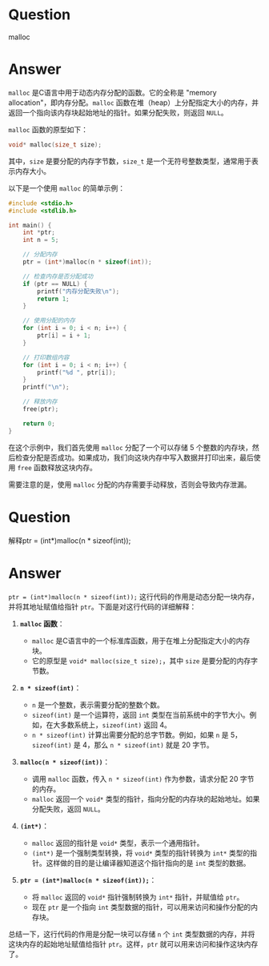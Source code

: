 # Question

malloc

# Answer

`malloc` 是C语言中用于动态内存分配的函数。它的全称是 "memory allocation"，即内存分配。`malloc` 函数在堆（heap）上分配指定大小的内存，并返回一个指向该内存块起始地址的指针。如果分配失败，则返回 `NULL`。

`malloc` 函数的原型如下：

```c
void* malloc(size_t size);
```

其中，`size` 是要分配的内存字节数，`size_t` 是一个无符号整数类型，通常用于表示内存大小。

以下是一个使用 `malloc` 的简单示例：

```c
#include <stdio.h>
#include <stdlib.h>

int main() {
    int *ptr;
    int n = 5;

    // 分配内存
    ptr = (int*)malloc(n * sizeof(int));

    // 检查内存是否分配成功
    if (ptr == NULL) {
        printf("内存分配失败\n");
        return 1;
    }

    // 使用分配的内存
    for (int i = 0; i < n; i++) {
        ptr[i] = i + 1;
    }

    // 打印数组内容
    for (int i = 0; i < n; i++) {
        printf("%d ", ptr[i]);
    }
    printf("\n");

    // 释放内存
    free(ptr);

    return 0;
}
```

在这个示例中，我们首先使用 `malloc` 分配了一个可以存储 5 个整数的内存块，然后检查分配是否成功。如果成功，我们向这块内存中写入数据并打印出来，最后使用 `free` 函数释放这块内存。

需要注意的是，使用 `malloc` 分配的内存需要手动释放，否则会导致内存泄漏。

# Question

解释ptr = (int*)malloc(n * sizeof(int));

# Answer

`ptr = (int*)malloc(n * sizeof(int));` 这行代码的作用是动态分配一块内存，并将其地址赋值给指针 `ptr`。下面是对这行代码的详细解释：

1. **`malloc` 函数**：
   - `malloc` 是C语言中的一个标准库函数，用于在堆上分配指定大小的内存块。
   - 它的原型是 `void* malloc(size_t size);`，其中 `size` 是要分配的内存字节数。

2. **`n * sizeof(int)`**：
   - `n` 是一个整数，表示需要分配的整数个数。
   - `sizeof(int)` 是一个运算符，返回 `int` 类型在当前系统中的字节大小。例如，在大多数系统上，`sizeof(int)` 返回 4。
   - `n * sizeof(int)` 计算出需要分配的总字节数。例如，如果 `n` 是 5，`sizeof(int)` 是 4，那么 `n * sizeof(int)` 就是 20 字节。

3. **`malloc(n * sizeof(int))`**：
   - 调用 `malloc` 函数，传入 `n * sizeof(int)` 作为参数，请求分配 20 字节的内存。
   - `malloc` 返回一个 `void*` 类型的指针，指向分配的内存块的起始地址。如果分配失败，返回 `NULL`。

4. **`(int*)`**：
   - `malloc` 返回的指针是 `void*` 类型，表示一个通用指针。
   - `(int*)` 是一个强制类型转换，将 `void*` 类型的指针转换为 `int*` 类型的指针。这样做的目的是让编译器知道这个指针指向的是 `int` 类型的数据。

5. **`ptr = (int*)malloc(n * sizeof(int));`**：
   - 将 `malloc` 返回的 `void*` 指针强制转换为 `int*` 指针，并赋值给 `ptr`。
   - 现在 `ptr` 是一个指向 `int` 类型数据的指针，可以用来访问和操作分配的内存块。

总结一下，这行代码的作用是分配一块可以存储 `n` 个 `int` 类型数据的内存，并将这块内存的起始地址赋值给指针 `ptr`。这样，`ptr` 就可以用来访问和操作这块内存了。